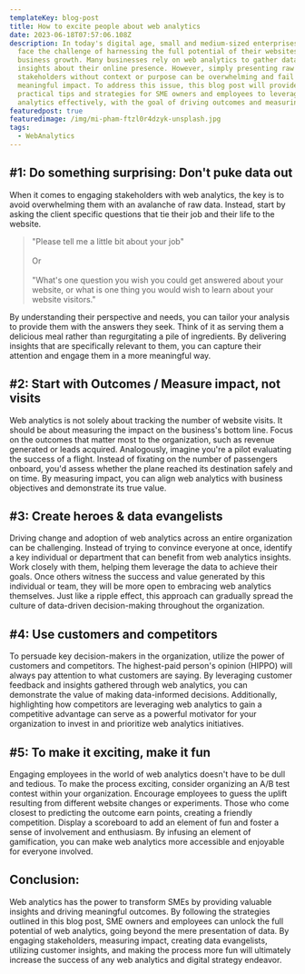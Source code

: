 ```yaml
---
templateKey: blog-post
title: How to excite people about web analytics
date: 2023-06-18T07:57:06.108Z
description: In today's digital age, small and medium-sized enterprises (SMEs)
  face the challenge of harnessing the full potential of their websites to drive
  business growth. Many businesses rely on web analytics to gather data and
  insights about their online presence. However, simply presenting raw data to
  stakeholders without context or purpose can be overwhelming and fail to create
  meaningful impact. To address this issue, this blog post will provide
  practical tips and strategies for SME owners and employees to leverage web
  analytics effectively, with the goal of driving outcomes and measuring impact.
featuredpost: true
featuredimage: /img/mi-pham-ftzl0r4dzyk-unsplash.jpg
tags:
  - WebAnalytics
---
```

<!--StartFragment-->

## \#1: Do something surprising: Don't puke data out

When it comes to engaging stakeholders with web analytics, the key is to avoid overwhelming them with an avalanche of raw data. Instead, start by asking the client specific questions that tie their job and their life to the website. 

> "P﻿lease tell me a little bit about your job"\
> \
> O﻿r\
> \
> "﻿What's one question you wish you could get answered about your website, or what is one thing you would wish to learn about your website visitors."

By understanding their perspective and needs, you can tailor your analysis to provide them with the answers they seek. Think of it as serving them a delicious meal rather than regurgitating a pile of ingredients. By delivering insights that are specifically relevant to them, you can capture their attention and engage them in a more meaningful way.

## \#2: Start with Outcomes / Measure impact, not visits

Web analytics is not solely about tracking the number of website visits. It should be about measuring the impact on the business's bottom line. Focus on the outcomes that matter most to the organization, such as revenue generated or leads acquired. Analogously, imagine you're a pilot evaluating the success of a flight. Instead of fixating on the number of passengers onboard, you'd assess whether the plane reached its destination safely and on time. By measuring impact, you can align web analytics with business objectives and demonstrate its true value.

## \#3: Create heroes & data evangelists

Driving change and adoption of web analytics across an entire organization can be challenging. Instead of trying to convince everyone at once, identify a key individual or department that can benefit from web analytics insights. Work closely with them, helping them leverage the data to achieve their goals. Once others witness the success and value generated by this individual or team, they will be more open to embracing web analytics themselves. Just like a ripple effect, this approach can gradually spread the culture of data-driven decision-making throughout the organization.

## \#4: Use customers and competitors

To persuade key decision-makers in the organization, utilize the power of customers and competitors. The highest-paid person's opinion (HIPPO) will always pay attention to what customers are saying. By leveraging customer feedback and insights gathered through web analytics, you can demonstrate the value of making data-informed decisions. Additionally, highlighting how competitors are leveraging web analytics to gain a competitive advantage can serve as a powerful motivator for your organization to invest in and prioritize web analytics initiatives.

## \#5: To make it exciting, make it fun

Engaging employees in the world of web analytics doesn't have to be dull and tedious. To make the process exciting, consider organizing an A/B test contest within your organization. Encourage employees to guess the uplift resulting from different website changes or experiments. Those who come closest to predicting the outcome earn points, creating a friendly competition. Display a scoreboard to add an element of fun and foster a sense of involvement and enthusiasm. By infusing an element of gamification, you can make web analytics more accessible and enjoyable for everyone involved.

## Conclusion:

Web analytics has the power to transform SMEs by providing valuable insights and driving meaningful outcomes. By following the strategies outlined in this blog post, SME owners and employees can unlock the full potential of web analytics, going beyond the mere presentation of data. By engaging stakeholders, measuring impact, creating data evangelists, utilizing customer insights, and making the process more fun will ultimately increase the success of any web analytics and digital strategy endeavor.

<!--EndFragment-->